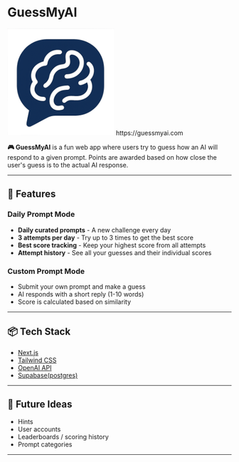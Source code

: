 # GuessMyAI

<img src="app/favicon.ico" alt="Favicon" width="240">
https://guessmyai.com

**🎮 GuessMyAI** is a fun web app where users try to guess how an AI will respond to a given prompt. Points are awarded based on how close the user's guess is to the actual AI response.

---

## 🚀 Features

### Daily Prompt Mode
- **Daily curated prompts** - A new challenge every day
- **3 attempts per day** - Try up to 3 times to get the best score
- **Best score tracking** - Keep your highest score from all attempts
- **Attempt history** - See all your guesses and their individual scores

### Custom Prompt Mode
- Submit your own prompt and make a guess
- AI responds with a short reply (1-10 words)
- Score is calculated based on similarity

---

## 📦 Tech Stack

- [Next.js](https://nextjs.org/)
- [Tailwind CSS](https://tailwindcss.com/)
- [OpenAI API](https://platform.openai.com/)
- [Supabase(postgres)](https://supabase.com/)
---

## 🔮 Future Ideas

- Hints
- User accounts
- Leaderboards / scoring history
- Prompt categories

---

